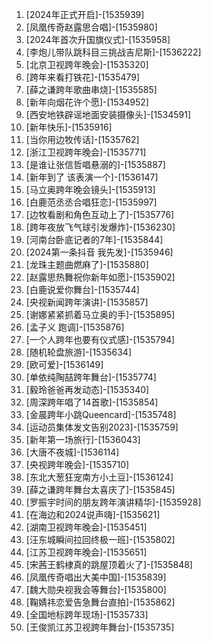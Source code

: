 
1. [2024年正式开启]-[1535939]
1. [凤凰传奇赵露思合唱]-[1535980]
1. [2024年首次升国旗仪式]-[1535958]
1. [李炮儿带队跳科目三挑战吉尼斯]-[1536222]
1. [北京卫视跨年晚会]-[1535320]
1. [跨年来看打铁花]-[1535479]
1. [薛之谦跨年歌曲串烧]-[1535585]
1. [新年向烟花许个愿]-[1534952]
1. [西安地铁辟谣地面安装摄像头]-[1534591]
1. [新年快乐]-[1535916]
1. [当你用边牧传话]-[1535762]
1. [浙江卫视跨年晚会]-[1535771]
1. [是谁让张信哲唱悬溺的]-[1535887]
1. [新年到了 该表演一个]-[1536147]
1. [马立奥跨年晚会镜头]-[1535913]
1. [白鹿范丞丞合唱狂恋]-[1535997]
1. [边牧看剧和角色互动上了]-[1535776]
1. [跨年夜放飞气球引发爆炸]-[1536230]
1. [河南台卧底记者的7年]-[1535844]
1. [2024第一条抖音 我先发]-[1535946]
1. [龙珠主题曲燃麻了]-[1535880]
1. [赵露思热舞祝你新年如愿]-[1535902]
1. [白鹿说爱你舞台]-[1535744]
1. [央视新闻跨年演讲]-[1535857]
1. [谢娜紧紧抓着马立奥的手]-[1535895]
1. [孟子义 跑调]-[1535876]
1. [一个人跨年也要有仪式感]-[1535794]
1. [随机轮盘旅游]-[1535634]
1. [欧可爱]-[1536149]
1. [单依纯陶喆跨年舞台]-[1535774]
1. [毅玲爸爸再发动态]-[1535340]
1. [周深跨年唱了14首歌]-[1535854]
1. [金晨跨年小跳Queencard]-[1535748]
1. [运动员集体发文告别2023]-[1535759]
1. [新年第一场旅行]-[1536043]
1. [大唐不夜城]-[1536114]
1. [央视跨年晚会]-[1535710]
1. [东北大葱狂宠南方小土豆]-[1536124]
1. [薛之谦跨年舞台太喜庆了]-[1535845]
1. [罗振宇时间的朋友跨年演讲精华]-[1535928]
1. [在海边和2024说声嗨]-[1535621]
1. [湖南卫视跨年晚会]-[1535451]
1. [汪东城瞬间拉回终极一班]-[1535802]
1. [江苏卫视跨年晚会]-[1535651]
1. [宋茜王鹤棣真的跳屋顶着火了]-[1535848]
1. [凤凰传奇唱出大美中国]-[1535839]
1. [魏大勋央视我会等舞台]-[1535800]
1. [鞠婧祎恋爱告急舞台直拍]-[1535862]
1. [全国地标跨年现场]-[1535733]
1. [王俊凯江苏卫视跨年舞台]-[1535735]